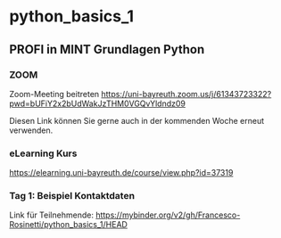 # python_basics_1
## PROFI in MINT Grundlagen Python

### ZOOM

Zoom-Meeting beitreten
<https://uni-bayreuth.zoom.us/j/61343723322?pwd=bUFiY2x2bUdWakJzTHM0VGQvYldndz09>

Diesen Link können Sie gerne auch in der kommenden Woche erneut verwenden. 

### eLearning Kurs

<https://elearning.uni-bayreuth.de/course/view.php?id=37319>

### Tag 1: Beispiel Kontaktdaten

Link für Teilnehmende: <https://mybinder.org/v2/gh/Francesco-Rosinetti/python_basics_1/HEAD>
